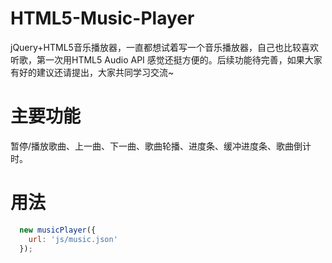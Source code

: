 # HTML5-Music-Player
jQuery+HTML5音乐播放器，一直都想试着写一个音乐播放器，自己也比较喜欢听歌，第一次用HTML5 Audio API 感觉还挺方便的。后续功能待完善，如果大家有好的建议还请提出，大家共同学习交流~
# 主要功能
暂停/播放歌曲、上一曲、下一曲、歌曲轮播、进度条、缓冲进度条、歌曲倒计时。

# 用法
```javascript
  new musicPlayer({
    url: 'js/music.json'
  });
```

